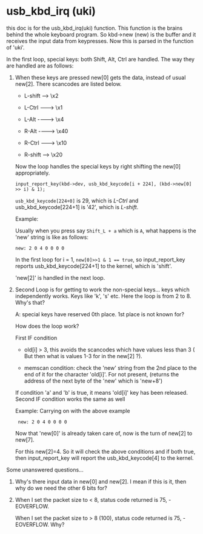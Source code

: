 # usb_kbd_irq (uki)

this doc is for the usb_kbd_irq(uki) function. This function is the brains behind the whole keyboard program. So kbd->new (new) is the buffer and it receives the input data from keypresses. Now this is parsed in the function of 'uki'. 

In the first loop, special keys: both Shift, Alt, Ctrl are handled. The way they are handled are as follows:

1. When these keys are pressed new[0] gets the data, instead of usual new[2].        There scancodes are listed below.

    * L-shift --> \x2
   
    * L-Ctrl ---> \x1
   
   * L-Alt ----> \x4
   
   * R-Alt ----> \x40
   
   * R-Ctrl ---> \x10
   
   * R-shift --> \x20
   
    Now the loop handles the special keys by right shifting the new[0] appropriately.

    `input_report_key(kbd->dev, usb_kbd_keycode[i + 224], (kbd->new[0] >> i) & 1);`

    `usb_kbd_keycode[224+0]` is 29, 
which is *L-Ctrl* and usb_kbd_keycode[224+1] is '42', which is *L-shift*.

    Example:
    
    Usually when you press say `Shift_L + a` which is `A`, what happens is the 'new' string is like as follows:	
    
    `new: 2 0 4 0 0 0 0`

    In the first loop
   for i = 1, `new[0]>>1 & 1 == true`, 
    so input_report_key reports usb_kbd_keycode[224+1] to the kernel, which is 'shift'. 
    
    'new[2]' is handled in the next loop.
   
2. Second Loop is for getting to work the non-special keys... keys which independently works. Keys like 'k', 's' etc.
Here the loop is from 2 to 8. Why's that? 

    A: special keys have reserved 0th place. 1st place is not known for?
       
    How does the loop work?
   
    First IF condition 

    * old[i] > 3, this avoids the scancodes which have values less than 3 ( But then what is values 1-3 for in the new[2] ?).

    * memscan condition: check the 'new' string from the 2nd place to the end of it for the character 'old[i]'. For not present, 
         (returns the address of the next byte of the 'new' which is 'new+8')
         
     If condition 'a' and 'b' is true, it means 'old[i]' key has been released.     
     Second IF condition works the same as well  
     
     Example:  Carrying on with the above example

    ` new: 2 0 4 0 0 0 0`
    
     Now that 'new[0]' is already taken care of, now is the turn of new[2] to new[7].
     
     For this new[2]=4. 
     So it will check the above conditions and if both true, then input_report_key will report the usb_kbd_keycode[4] to the kernel.
     

Some unanswered questions...

1. Why's there input data in new[0] and new[2]. I mean if this is it, then why do we need the other 6 bits for?

2. When I set the packet size to < 8, status code returned is 75, -EOVERFLOW.

   When I set the packet size to > 8 (100), status code returned is 75, -EOVERFLOW. Why?
